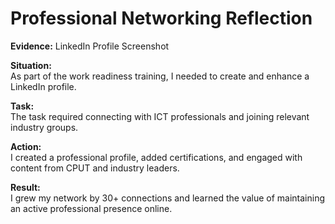 # Professional Networking Reflection

**Evidence:** LinkedIn Profile Screenshot  

**Situation:**  
As part of the work readiness training, I needed to create and enhance a LinkedIn profile.

**Task:**  
The task required connecting with ICT professionals and joining relevant industry groups.

**Action:**  
I created a professional profile, added certifications, and engaged with content from CPUT and industry leaders.

**Result:**  
I grew my network by 30+ connections and learned the value of maintaining an active professional presence online.
